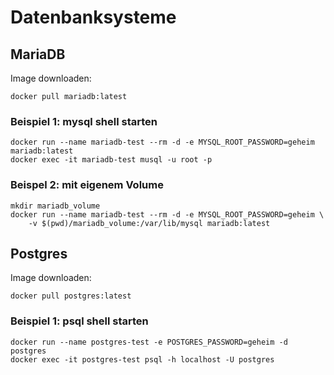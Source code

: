 # Datenbanksysteme

## MariaDB

Image downloaden:

``` 
docker pull mariadb:latest
```

### Beispiel 1: mysql shell starten

``` 
docker run --name mariadb-test --rm -d -e MYSQL_ROOT_PASSWORD=geheim mariadb:latest
docker exec -it mariadb-test musql -u root -p
```

### Beispel 2: mit eigenem Volume

``` 
mkdir mariadb_volume
docker run --name mariadb-test --rm -d -e MYSQL_ROOT_PASSWORD=geheim \
    -v $(pwd)/mariadb_volume:/var/lib/mysql mariadb:latest 
```

## Postgres

Image downloaden:

``` 
docker pull postgres:latest
```

### Beispiel 1: psql shell starten

``` 
docker run --name postgres-test -e POSTGRES_PASSWORD=geheim -d postgres
docker exec -it postgres-test psql -h localhost -U postgres
```


